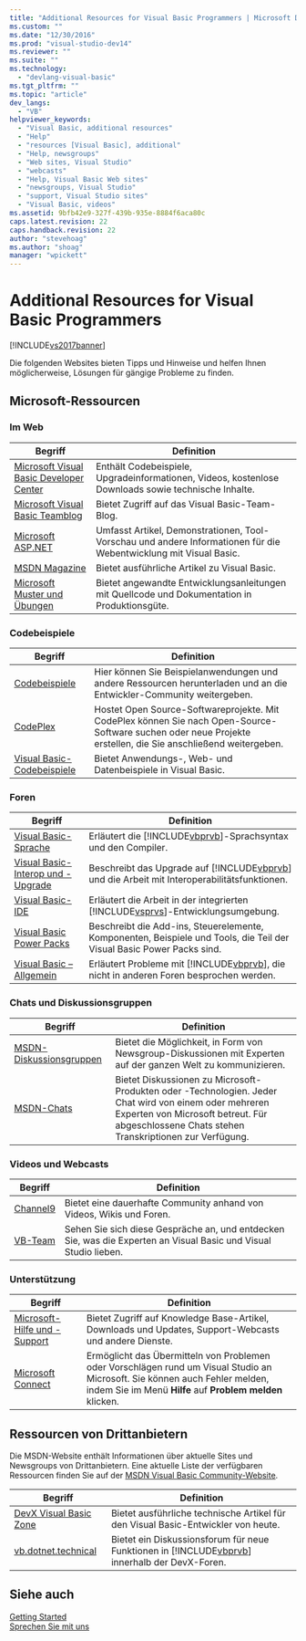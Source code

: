 ```yaml
---
title: "Additional Resources for Visual Basic Programmers | Microsoft Docs"
ms.custom: ""
ms.date: "12/30/2016"
ms.prod: "visual-studio-dev14"
ms.reviewer: ""
ms.suite: ""
ms.technology: 
  - "devlang-visual-basic"
ms.tgt_pltfrm: ""
ms.topic: "article"
dev_langs: 
  - "VB"
helpviewer_keywords: 
  - "Visual Basic, additional resources"
  - "Help"
  - "resources [Visual Basic], additional"
  - "Help, newsgroups"
  - "Web sites, Visual Studio"
  - "webcasts"
  - "Help, Visual Basic Web sites"
  - "newsgroups, Visual Studio"
  - "support, Visual Studio sites"
  - "Visual Basic, videos"
ms.assetid: 9bfb42e9-327f-439b-935e-8884f6aca80c
caps.latest.revision: 22
caps.handback.revision: 22
author: "stevehoag"
ms.author: "shoag"
manager: "wpickett"
---
```

# Additional Resources for Visual Basic Programmers
[!INCLUDE[vs2017banner](../../visual-basic/developing-apps/includes/vs2017banner.md)]

Die folgenden Websites bieten Tipps und Hinweise und helfen Ihnen möglicherweise, Lösungen für gängige Probleme zu finden.  
  
## Microsoft\-Ressourcen  
  
### Im Web  
  
|Begriff|Definition|  
|-------------|----------------|  
|[Microsoft Visual Basic Developer Center](http://go.microsoft.com/fwlink/?LinkID=47768)|Enthält Codebeispiele, Upgradeinformationen, Videos, kostenlose Downloads sowie technische Inhalte.|  
|[Microsoft Visual Basic Teamblog](http://go.microsoft.com/fwlink/?LinkID=123815)|Bietet Zugriff auf das Visual Basic\-Team\-Blog.|  
|[Microsoft ASP.NET](http://go.microsoft.com/fwlink/?LinkID=51657)|Umfasst Artikel, Demonstrationen, Tool\-Vorschau und andere Informationen für die Webentwicklung mit Visual Basic.|  
|[MSDN Magazine](http://msdn.microsoft.com/de-de/magazine/cc159292.aspx)|Bietet ausführliche Artikel zu Visual Basic.|  
|[Microsoft Muster und Übungen](http://msdn.microsoft.com/practices/default.aspx)|Bietet angewandte Entwicklungsanleitungen mit Quellcode und Dokumentation in Produktionsgüte.|  
  
### Codebeispiele  
  
|Begriff|Definition|  
|-------------|----------------|  
|[Codebeispiele](http://code.msdn.microsoft.com/)|Hier können Sie Beispielanwendungen und andere Ressourcen herunterladen und an die Entwickler\-Community weitergeben.|  
|[CodePlex](http://www.codeplex.com/)|Hostet Open Source\-Softwareprojekte.  Mit CodePlex können Sie nach Open\-Source\-Software suchen oder neue Projekte erstellen, die Sie anschließend weitergeben.|  
|[Visual Basic\-Codebeispiele](http://msdn.microsoft.com/vbasic/ms789074)|Bietet Anwendungs\-, Web\- und Datenbeispiele in Visual Basic.|  
  
### Foren  
  
|Begriff|Definition|  
|-------------|----------------|  
|[Visual Basic\-Sprache](http://go.microsoft.com/fwlink/?LinkId=145963)|Erläutert die [!INCLUDE[vbprvb](../../csharp/programming-guide/concepts/linq/includes/vbprvb-md.md)]\-Sprachsyntax und den Compiler.|  
|[Visual Basic\-Interop und \-Upgrade](http://go.microsoft.com/fwlink/?LinkId=145966)|Beschreibt das Upgrade auf [!INCLUDE[vbprvb](../../csharp/programming-guide/concepts/linq/includes/vbprvb-md.md)] und die Arbeit mit Interoperabilitätsfunktionen.|  
|[Visual Basic\-IDE](http://go.microsoft.com/fwlink/?LinkId=145971)|Erläutert die Arbeit in der integrierten [!INCLUDE[vsprvs](../../csharp/includes/vsprvs-md.md)]\-Entwicklungsumgebung.|  
|[Visual Basic Power Packs](http://social.msdn.microsoft.com/Forums/vbpowerpacks/threads)|Beschreibt die Add\-ins, Steuerelemente, Komponenten, Beispiele und Tools, die Teil der Visual Basic Power Packs sind.|  
|[Visual Basic – Allgemein](http://go.microsoft.com/fwlink/?LinkId=145973)|Erläutert Probleme mit [!INCLUDE[vbprvb](../../csharp/programming-guide/concepts/linq/includes/vbprvb-md.md)], die nicht in anderen Foren besprochen werden.|  
  
### Chats und Diskussionsgruppen  
  
|Begriff|Definition|  
|-------------|----------------|  
|[MSDN\-Diskussionsgruppen](http://go.microsoft.com/fwlink/?LinkId=145961)|Bietet die Möglichkeit, in Form von Newsgroup\-Diskussionen mit Experten auf der ganzen Welt zu kommunizieren.|  
|[MSDN\-Chats](http://go.microsoft.com/fwlink/?LinkId=145962)|Bietet Diskussionen zu Microsoft\-Produkten oder \-Technologien.  Jeder Chat wird von einem oder mehreren Experten von Microsoft betreut.  Für abgeschlossene Chats stehen Transkriptionen zur Verfügung.|  
  
### Videos und Webcasts  
  
|Begriff|Definition|  
|-------------|----------------|  
|[Channel9](http://go.microsoft.com/fwlink/?LinkID=123827)|Bietet eine dauerhafte Community anhand von Videos, Wikis und Foren.|  
|[VB\-Team](http://msdn.microsoft.com/vbasic/dd776132)|Sehen Sie sich diese Gespräche an, und entdecken Sie, was die Experten an Visual Basic und Visual Studio lieben.|  
  
### Unterstützung  
  
|Begriff|Definition|  
|-------------|----------------|  
|[Microsoft\-Hilfe und \-Support](http://go.microsoft.com/fwlink/?LinkID=108287)|Bietet Zugriff auf Knowledge Base\-Artikel, Downloads und Updates, Support\-Webcasts und andere Dienste.|  
|[Microsoft Connect](http://connect.microsoft.com/)|Ermöglicht das Übermitteln von Problemen oder Vorschlägen rund um Visual Studio an Microsoft.  Sie können auch Fehler melden, indem Sie im Menü **Hilfe** auf **Problem melden** klicken.|  
  
## Ressourcen von Drittanbietern  
 Die MSDN\-Website enthält Informationen über aktuelle Sites und Newsgroups von Drittanbietern.  Eine aktuelle Liste der verfügbaren Ressourcen finden Sie auf der [MSDN Visual Basic Community\-Website](http://go.microsoft.com/fwlink/?LinkID=77372).  
  
|Begriff|Definition|  
|-------------|----------------|  
|[DevX Visual Basic Zone](http://go.microsoft.com/fwlink/?LinkId=145978)|Bietet ausführliche technische Artikel für den Visual Basic\-Entwickler von heute.|  
|[vb.dotnet.technical](http://go.microsoft.com/fwlink/?LinkId=145986)|Bietet ein Diskussionsforum für neue Funktionen in [!INCLUDE[vbprvb](../../csharp/programming-guide/concepts/linq/includes/vbprvb-md.md)] innerhalb der DevX\-Foren.|  
  
## Siehe auch  
 [Getting Started](../../visual-basic/getting-started/index.md)   
 [Sprechen Sie mit uns](/visual-studio/ide/talk-to-us)